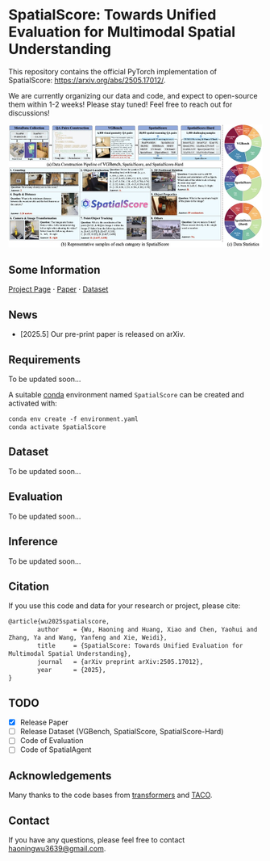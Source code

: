 # SpatialScore: Towards Unified Evaluation for Multimodal Spatial Understanding
This repository contains the official PyTorch implementation of SpatialScore: https://arxiv.org/abs/2505.17012/.

We are currently organizing our data and code, and expect to open-source them within 1-2 weeks! Please stay tuned! Feel free to reach out for discussions!

<div align="center">
   <img src="./dataset.png">
</div>

## Some Information
[Project Page](https://haoningwu3639.github.io/SpatialScore/) $\cdot$ [Paper](https://arxiv.org/abs/2505.17012/) $\cdot$ [Dataset](https://huggingface.co/datasets/haoningwu/SpatialScore)

## News
- [2025.5] Our pre-print paper is released on arXiv.

## Requirements
To be updated soon...

A suitable [conda](https://conda.io/) environment named `SpatialScore` can be created and activated with:

```
conda env create -f environment.yaml
conda activate SpatialScore
```

## Dataset
To be updated soon...

## Evaluation
To be updated soon...

## Inference
To be updated soon...

## Citation
If you use this code and data for your research or project, please cite:

	@article{wu2025spatialscore,
            author    = {Wu, Haoning and Huang, Xiao and Chen, Yaohui and Zhang, Ya and Wang, Yanfeng and Xie, Weidi},
            title     = {SpatialScore: Towards Unified Evaluation for Multimodal Spatial Understanding},
            journal   = {arXiv preprint arXiv:2505.17012},
            year      = {2025},
    }

## TODO
- [x] Release Paper
- [ ] Release Dataset (VGBench, SpatialScore, SpatialScore-Hard)
- [ ] Code of Evaluation
- [ ] Code of SpatialAgent

## Acknowledgements
Many thanks to the code bases from [transformers](https://github.com/huggingface/transformers) and [TACO](https://github.com/SalesforceAIResearch/TACO).


## Contact
If you have any questions, please feel free to contact haoningwu3639@gmail.com.
